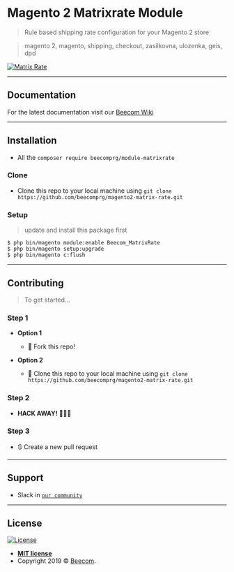 
# Magento 2 Matrixrate Module

> Rule based shipping rate configuration for your Magento 2 store

> magento 2, magento, shipping, checkout, zasilkovna, ulozenka, geis, dpd

[![Matrix Rate](https://api.media.atlassian.com/file/5292a3d2-1c57-4bf5-9bb8-5565e4b5f85b/image?mode=full-fit&client=565627ba-438c-4333-9716-c829ee366be2&token=eyJhbGciOiJIUzI1NiJ9.eyJpc3MiOiI1NjU2MjdiYS00MzhjLTQzMzMtOTcxNi1jODI5ZWUzNjZiZTIiLCJhY2Nlc3MiOnsidXJuOmZpbGVzdG9yZTpmaWxlOjUyOTJhM2QyLTFjNTctNGJmNS05YmI4LTU1NjVlNGI1Zjg1YiI6WyJyZWFkIl19LCJleHAiOjE1NzU0NTgxMTQsIm5iZiI6MTU3NTQ1NDc1NH0.WaUgyDx-DX-hPLpSAXznsotCia-1_7CDSoVK4VEHSDE)]()

---
## Documentation

For the latest documentation visit our [Beecom Wiki](https://beecomers.atlassian.net/wiki/spaces/BEEW/pages/626589699/Beecom+Matrix+Rate)

---

## Installation

- All the `composer require beecomprg/module-matrixrate`

### Clone

- Clone this repo to your local machine using `git clone https://github.com/beecomprg/magento2-matrix-rate.git`

### Setup

> update and install this package first

```shell
$ php bin/magento module:enable Beecom_MatrixRate
$ php bin/magento setup:upgrade
$ php bin/magento c:flush
```
---

## Contributing

> To get started...

### Step 1

- **Option 1**
    - 🍴 Fork this repo!

- **Option 2**
    - 👯 Clone this repo to your local machine using `git clone https://github.com/beecomprg/magento2-matrix-rate.git`

### Step 2

- **HACK AWAY!** 🔨🔨🔨

### Step 3

- 🔃 Create a new pull request

---

## Support

- Slack in <a href="https://beecom-community.herokuapp.com/" target="_blank">`our community`</a>

---

## License

[![License](http://img.shields.io/:license-mit-blue.svg?style=flat-square)](http://badges.mit-license.org)

- **[MIT license](http://opensource.org/licenses/mit-license.php)**
- Copyright 2019 © <a href="https://beecom.io" target="_blank">Beecom</a>.
